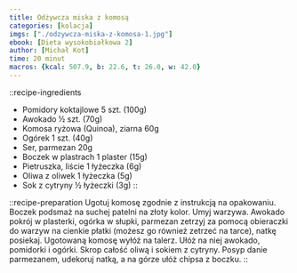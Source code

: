 ```yaml
---
title: Odżywcza miska z komosą
categories: [kolacja]
imgs: ["./odzywcza-miska-z-komosa-1.jpg"]
ebook: [Dieta wysokobiałkowa 2]
author: [Michał Kot]
time: 20 minut
macros: {kcal: 507.9, b: 22.6, t: 26.0, w: 42.0}
---
```


::recipe-ingredients
- Pomidory koktajlowe 5 szt. (100g)
- Awokado ½ szt. (70g)
- Komosa ryżowa (Quinoa), ziarna 60g
- Ogórek 1 szt. (40g)
- Ser, parmezan 20g
- Boczek w plastrach 1 plaster (15g)
- Pietruszka, liście 1 łyżeczka (6g)
- Oliwa z oliwek 1 łyżeczka (5g)
- Sok z cytryny ½ łyżeczki (3g)
::

::recipe-preparation
Ugotuj komosę zgodnie z instrukcją na opakowaniu.
Boczek podsmaż na suchej patelni na złoty kolor. Umyj warzywa. Awokado pokrój w plasterki, ogórka w słupki, parmezan zetrzyj za pomocą obieraczki do warzyw na cienkie płatki (możesz go również zetrzeć na tarce), natkę posiekaj.
Ugotowaną komosę wyłóż na talerz. Ułóż na niej awokado, pomidorki i ogórki. Skrop całość oliwą i sokiem z cytryny.
Posyp danie parmezanem, udekoruj natką, a na górze ułóż chipsa z boczku.
::